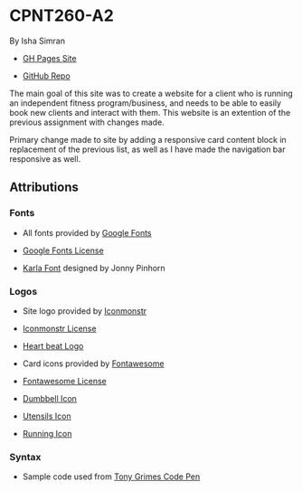 # CPNT260-A2
By Isha Simran

- [GH Pages Site](https://ishasimran.github.io/cpnt260-a2/)

- [GitHub Repo](https://github.com/IshaSimran/cpnt260-a2)

The main goal of this site was to create a website for a client who is running an independent fitness program/business, and needs to be able to easily book new clients and interact with them. This website is an extention of the previous assignment with changes made.

Primary change made to site by adding a responsive card content block in replacement of the previous list, as well as I have made the navigation bar responsive as well.

## Attributions

### Fonts
- All fonts provided by [Google Fonts](https://fonts.google.com/)

- [Google Fonts License](https://fonts.google.com/about)

- [Karla Font](https://fonts.google.com/specimen/Karla?query=kar) designed by Jonny Pinhorn

### Logos
- Site logo provided by [Iconmonstr](https://iconmonstr.com/)

- [Iconmonstr License](xhttps://iconmonstr.com/license/)

- [Heart beat Logo](https://iconmonstr.com/medical-7-svg/)

- Card icons provided by [Fontawesome](https://fontawesome.com/)

- [Fontawesome License](https://fontawesome.com/license/free)

- [Dumbbell Icon](https://fontawesome.com/icons/dumbbell?style=solid)

- [Utensils Icon](https://fontawesome.com/icons/utensils?style=solid)

- [Running Icon](https://fontawesome.com/icons/running?style=solid)

### Syntax
- Sample code used from [Tony Grimes Code Pen](https://codepen.io/browsertherapy/pen/vYGxRNB)